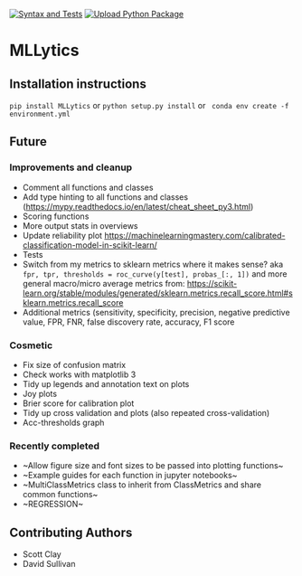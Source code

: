 [![Syntax and Tests](https://github.com/scottclay/MLLytics/actions/workflows/python-package.yml/badge.svg?branch=master)](https://github.com/scottclay/MLLytics/actions/workflows/python-package.yml) [![Upload Python Package](https://github.com/scottclay/MLLytics/actions/workflows/python-publish.yml/badge.svg)](https://github.com/scottclay/MLLytics/actions/workflows/python-publish.yml) 

# MLLytics

## Installation instructions
```pip install MLLytics```
or
```python setup.py install```
or
``` conda env create -f environment.yml```

## Future
### Improvements and cleanup
* Comment all functions and classes
* Add type hinting to all functions and classes (https://mypy.readthedocs.io/en/latest/cheat_sheet_py3.html)
* Scoring functions
* More output stats in overviews
* Update reliability plot https://machinelearningmastery.com/calibrated-classification-model-in-scikit-learn/
* Tests
* Switch from my metrics to sklearn metrics where it makes sense? aka
```fpr, tpr, thresholds = roc_curve(y[test], probas_[:, 1])```
and more general macro/micro average metrics from: https://scikit-learn.org/stable/modules/generated/sklearn.metrics.recall_score.html#sklearn.metrics.recall_score
* Additional metrics (sensitivity, specificity, precision, negative predictive value, FPR, FNR,
false discovery rate, accuracy, F1 score

### Cosmetic
* Fix size of confusion matrix
* Check works with matplotlib 3
* Tidy up legends and annotation text on plots
* Joy plots
* Brier score for calibration plot
* Tidy up cross validation and plots (also repeated cross-validation)
* Acc-thresholds graph

### Recently completed
* ~Allow figure size and font sizes to be passed into plotting functions~
* ~Example guides for each function in jupyter notebooks~
* ~MultiClassMetrics class to inherit from ClassMetrics and share common functions~
* ~REGRESSION~

## Contributing Authors
* Scott Clay
* David Sullivan
